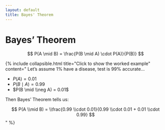 ```yaml
---
layout: default
title: Bayes' Theorem
---
```


# Bayes’ Theorem

$$
P(A \mid B) = \frac{P(B \mid A) \cdot P(A)}{P(B)}
$$

{% include collapsible.html 
   title="Click to show the worked example"
   content="
Let’s assume 1% have a disease, test is 99% accurate...

- $P(A) = 0.01$
- $P(B \mid A) = 0.99$
- $P(B \mid \\neg A) = 0.01$

Then Bayes’ Theorem tells us:

$$
P(A \\mid B) = \\frac{0.99 \\cdot 0.01}{0.99 \\cdot 0.01 + 0.01 \\cdot 0.99}
$$
"
%}
